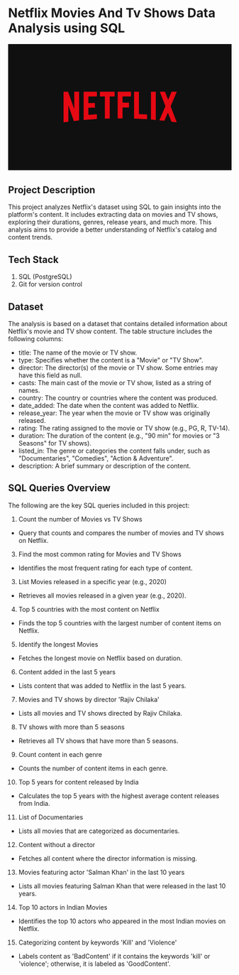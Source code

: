 # Netflix Movies And Tv Shows Data Analysis using SQL

![Netflix Image](https://github.com/chandan-data/Netflix_SQL_Projects/blob/main/Netflix_image.jpg)

## Project Description
This project analyzes Netflix's dataset using SQL to gain insights into the platform's content. It includes extracting data on movies and TV shows, exploring their durations, genres, release years, and much more. This analysis aims to provide a better understanding of Netflix's catalog and content trends.

## Tech Stack
1. SQL (PostgreSQL)
2. Git for version control


## Dataset
The analysis is based on a dataset that contains detailed information about Netflix's movie and TV show content. The table structure includes the following columns:

+ title: The name of the movie or TV show.
+ type: Specifies whether the content is a "Movie" or "TV Show".
+ director: The director(s) of the movie or TV show. Some entries may have this field as null.
+ casts: The main cast of the movie or TV show, listed as a string of names.
+ country: The country or countries where the content was produced.
+ date_added: The date when the content was added to Netflix.
+ release_year: The year when the movie or TV show was originally released.
+ rating: The rating assigned to the movie or TV show (e.g., PG, R, TV-14).
+ duration: The duration of the content (e.g., "90 min" for movies or "3 Seasons" for TV shows).
+ listed_in: The genre or categories the content falls under, such as "Documentaries", "Comedies", "Action & Adventure".
+ description: A brief summary or description of the content.



## SQL Queries Overview
The following are the key SQL queries included in this project:

1. Count the number of Movies vs TV Shows
  + Query that counts and compares the number of movies and TV shows on Netflix.

3. Find the most common rating for Movies and TV Shows
  + Identifies the most frequent rating for each type of content.

3. List Movies released in a specific year (e.g., 2020)
  + Retrieves all movies released in a given year (e.g., 2020).

4. Top 5 countries with the most content on Netflix
  + Finds the top 5 countries with the largest number of content items on Netflix.

5. Identify the longest Movies
  + Fetches the longest movie on Netflix based on duration.

6. Content added in the last 5 years
  + Lists content that was added to Netflix in the last 5 years.

7. Movies and TV shows by director 'Rajiv Chilaka'
  + Lists all movies and TV shows directed by Rajiv Chilaka.

8. TV shows with more than 5 seasons
  + Retrieves all TV shows that have more than 5 seasons.

9. Count content in each genre
  + Counts the number of content items in each genre.

10. Top 5 years for content released by India
  + Calculates the top 5 years with the highest average content releases from India.

11. List of Documentaries
  + Lists all movies that are categorized as documentaries.

12. Content without a director
  + Fetches all content where the director information is missing.

13. Movies featuring actor 'Salman Khan' in the last 10 years
  + Lists all movies featuring Salman Khan that were released in the last 10 years.

14. Top 10 actors in Indian Movies
  + Identifies the top 10 actors who appeared in the most Indian movies on Netflix.

15. Categorizing content by keywords 'Kill' and 'Violence'
  + Labels content as 'BadContent' if it contains the keywords 'kill' or 'violence'; otherwise, it is labeled as 'GoodContent'.
